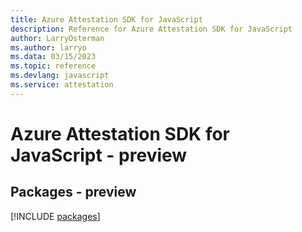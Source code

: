 ```yaml
---
title: Azure Attestation SDK for JavaScript
description: Reference for Azure Attestation SDK for JavaScript
author: LarryOsterman
ms.author: larryo
ms.data: 03/15/2023
ms.topic: reference
ms.devlang: javascript
ms.service: attestation
---
```

# Azure Attestation SDK for JavaScript - preview
## Packages - preview
[!INCLUDE [packages](attestation-index.md)]